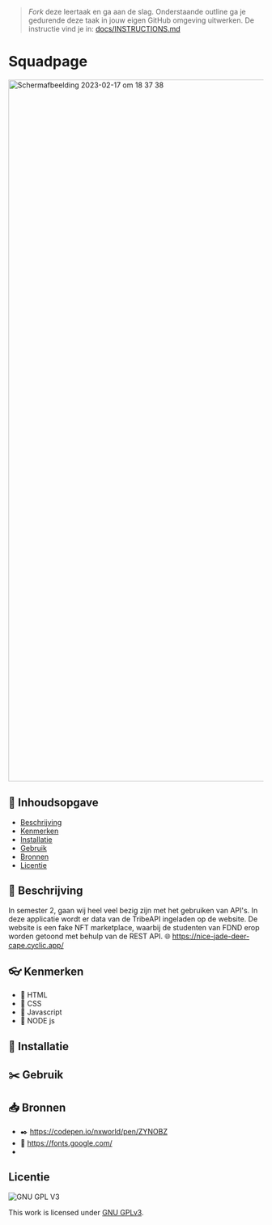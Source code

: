 > _Fork_ deze leertaak en ga aan de slag. Onderstaande outline ga je gedurende deze taak in jouw eigen GitHub omgeving uitwerken. De instructie vind je in: [docs/INSTRUCTIONS.md](docs/INSTRUCTIONS.md)

# Squadpage
<img width="1387" alt="Scherm­afbeelding 2023-02-17 om 18 37 38" src="https://user-images.githubusercontent.com/112861144/219728937-a6e3b36a-d57c-41a2-b7f5-56793d38c94f.png">


## 🚀 Inhoudsopgave

  * [Beschrijving](#beschrijving)
  * [Kenmerken](#kenmerken)
  * [Installatie](#installatie)
  * [Gebruik](#gebruik)
  * [Bronnen](#bronnen)
  * [Licentie](#licentie)

## 📝 Beschrijving
In semester 2, gaan wij heel veel bezig zijn met het gebruiken van API's. In deze applicatie wordt er data van de TribeAPI ingeladen op de website. De website is een fake NFT marketplace, waarbij de studenten van FDND erop worden getoond met behulp van de REST API.
🌐 https://nice-jade-deer-cape.cyclic.app/

<!-- In de Beschrijving staat hoe je project er uit ziet, hoe het werkt en wat je er mee kan. -->
<!-- Voeg een mooie poster visual toe 📸 -->


## 👓 Kenmerken
<!-- Bij Kenmerken staat welke technieken zijn gebruikt en hoe. Wat is de HTML structuur? Wat zijn de belangrijkste dingen in CSS? Wat is er met Javascript gedaan en hoe? Misschien heb je een framwork of library gebruikt? -->

* 🌸 HTML
* 🌷 CSS 
* 🌺 Javascript
* 🍄 NODE js

## 🎯 Installatie
<!-- Bij Installatie staat stap-voor-stap beschreven hoe je de development omgeving moet inrichten om aan de repository te kunnen werken. -->

## ✂️ Gebruik

## 📥 Bronnen
* ✒️ https://codepen.io/nxworld/pen/ZYNOBZ
* 📑 https://fonts.google.com/
* 

## Licentie

![GNU GPL V3](https://www.gnu.org/graphics/gplv3-127x51.png)

This work is licensed under [GNU GPLv3](./LICENSE).
